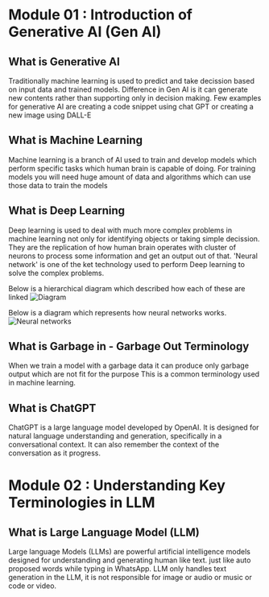 
# Module 01 : Introduction of Generative AI (Gen AI) 			#

## What is Generative AI

Traditionally machine learning is used to predict and take decission based on input data and trained models.
Difference in Gen AI is it can generate new contents rather than supporting only in decision making.
Few examples for generative AI are creating a code snippet using chat GPT or creating a new image using DALL-E

## What is Machine Learning

Machine learning is a branch of AI used to train and develop models which perform specific tasks which human brain is capable of doing.
For training models you will need huge amount of data and algorithms which can use those data to train the models

## What is Deep Learning

Deep learning is used to deal with much more complex problems in machine learning not only for identifying objects or taking simple decission.
They are the replication of how human brain operates with cluster of neurons to process some information and get an output out of that.
'Neural network' is one of the ket technology used to perform Deep learning to solve the complex problems.

Below is a hierarchical diagram which described how each of these are linked
![Diagram](https://github.com/user-attachments/assets/9876b90f-75b7-432a-a178-e7dbea29a1e3)

Below is a diagram which represents how neural networks works. 
![Neural networks](https://github.com/user-attachments/assets/bf8dc85a-df09-4501-897f-f7fd00981ccf)

## What is Garbage in - Garbage Out Terminology
When we train a model with a garbage data it can produce only garbage output which are not fit for the purpose 
This is a common terminology used in machine learning. 

## What is ChatGPT
ChatGPT is a large language model developed by OpenAI. 
It is designed for natural language understanding and generation, specifically in a conversational context. It can also remember the context of the conversation as it progress.

# Module 02 : Understanding Key Terminologies in LLM	

## What is Large Language Model (LLM)
Large language Models (LLMs) are powerful artificial intelligence models designed for understanding and generating human like text. just like auto proposed words while typing in WhatsApp.
LLM only handles text generation in the LLM, it is not responsible for image or audio or music or code or video. 